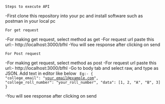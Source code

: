 `Steps to execute API`

-First clone this repository into your pc and install software such as postman in your local pc

`For get request`

-For making get request, select method as get
-For request url paste this url:- http://localhost:3000/bfhl
-You will see response after clicking on send

`For Post request`

-For making get request, select method as post
-For request url paste this url:- http://localhost:3000/bfhl
-Go to body tab and select raw, and type as JSON. Add text in editor like below
<code>
Eg:-
{
  "college_email": "your_email@example.com",
  "college_roll_number": "your_roll_number",
  "data": [1, 2, "A", "B", 3]
}
</code>

-You will see response after clicking on send
